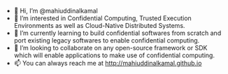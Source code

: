 - 👋 Hi, I’m @mahiuddinalkamal
- 👀 I’m interested in Confidential Computing, Trusted Execution Environments as well as Cloud-Native Distributed Systems.
- 🌱 I’m currently learning to build confidential softwares from scratch and port existing legacy softwares to enable confidential computing.
- 💞️ I’m looking to collaborate on any open-source framework or SDK which will enable applications to make use of confidential computing. 
- 📫 You can always reach me at http://mahiuddinalkamal.github.io

<!---
mahiuddinalkamal/mahiuddinalkamal is a ✨ special ✨ repository because its `README.md` (this file) appears on your GitHub profile.
You can click the Preview link to take a look at your changes.
--->
